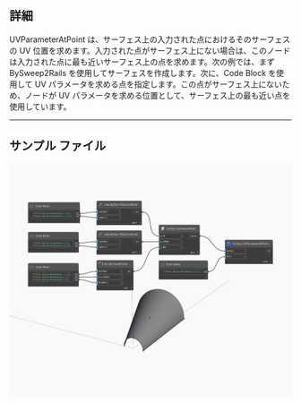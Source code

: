 ## 詳細
UVParameterAtPoint は、サーフェス上の入力された点におけるそのサーフェスの UV 位置を求めます。入力された点がサーフェス上にない場合は、このノードは入力された点に最も近いサーフェス上の点を求めます。次の例では、まず BySweep2Rails を使用してサーフェスを作成します。次に、Code Block を使用して UV パラメータを求める点を指定します。この点がサーフェス上にないため、ノードが UV パラメータを求める位置として、サーフェス上の最も近い点を使用しています。
___
## サンプル ファイル

![UVParameterAtPoint](./Autodesk.DesignScript.Geometry.Surface.UVParameterAtPoint_img.jpg)

